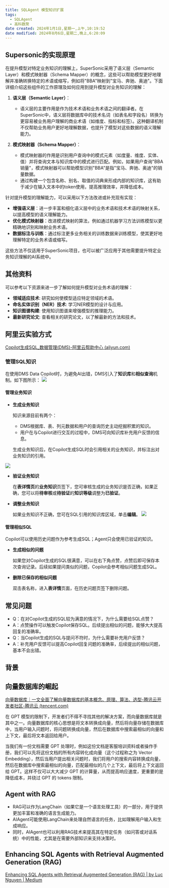 ```yaml
---
title: SQLAgent 模型知识扩展
tags:
  - SQLAgent
  - 高科数聚
date created: 2024年1月1日,星期一,上午,10:19:52
date modified: 2024年8月6日,星期二,晚上,6:20:09
---
```

## Supersonic的实现原理

在提升模型对特定业务知识的理解上，SuperSonic采用了语义层（Semantic Layer）和模式映射器（Schema Mapper）的概念，这些可以帮助模型更好地理解并准确转换特定的术语或缩写，例如将"BBA"映射到"宝马、奔驰、奥迪"。下面详细介绍这些组件的工作原理及如何应用到提升模型对业务知识的理解：

1. **语义层（Semantic Layer）**：
   - 语义层的主要作用是作为技术术语和业务术语之间的翻译者。在SuperSonic中，语义层将数据库中的技术名词（如表名和字段名）转换为更容易被业务用户理解的商业术语（如维度、指标和标签）。这种翻译机制不仅帮助业务用户更好地理解数据，也提升了模型对这些数据的语义理解能力。

2. **模式映射器（Schema Mapper）**：
   - 模式映射器的作用是识别用户查询中的模式元素（如度量、维度、实体、值）并将查询文本与知识库中的模式进行匹配。例如，如果用户查询"BBA销量"，模式映射器可以帮助模型识别"BBA"是指"宝马、奔驰、奥迪"的销量数据。
   - 通过构建一个包含名称、别名、取值的词典来形成内部的知识库，这有助于减少在输入文本中的token使用，提高推理效率，并降低成本。

针对提升模型的理解能力，可以采用以下方法改进或补充现有实现：
- **增强语义层**：进一步丰富和细化语义层中的业务术语和技术术语的映射关系，以提高模型的语义理解能力。
- **优化模式映射器**：改进模式映射的算法，例如通过机器学习方法训练模型以更精确地识别和映射业务术语。
- **数据标注与训练**：通过标注更多业务相关的训练数据来训练模型，使其更好地理解特定的业务术语或缩写。

这些方法不仅适用于SuperSonic项目，也可以被广泛应用于其他需要提升特定业务知识理解的AI系统中。

## 其他资料

可以参考以下资源来进一步了解如何提升模型对业务术语的理解：

- **领域适应技术**: 研究如何使模型适应特定领域的术语。
- **命名实体识别（NER）技术**: 学习NER模型的设计与应用。
- **知识图谱构建**: 使用知识图谱来增强模型的推理能力。
- **最新研究论文**: 查看相关的研究论文，以了解最新的方法和技术。


## 阿里云实验方式

[Copilot生成SQL_数据管理(DMS)-阿里云帮助中心 (aliyun.com)](https://help.aliyun.com/zh/dms/use-copilot-to-generate-sql-statements)

### **管理SQL知识**

在使用DMS Data Copilot时，为避免AI出错，DMS引入了**知识库**和**相似查询**机制。如下图所示：
![](https://help-static-aliyun-doc.aliyuncs.com/assets/img/zh-CN/4106989071/p776687.png)

#### **管理业务知识**

- **生成业务知识**

	知识来源目前有两个：

	- DMS根据库、表、列元数据和用户的查询历史主动挖掘积累的知识。
	- 用户在与Copilot进行交互的过程中，DMS可向知识库补充用户反馈的信息。

	生成业务知识后，在Copilot生成SQL时会引用相关的业务知识，并标注出对业务知识的引用。

![](https://help-static-aliyun-doc.aliyuncs.com/assets/img/zh-CN/4106989071/p776710.png)

- **验证业务知识**

	在**表详情页**的**业务知识**页签下，您可审核生成的业务知识是否正确，如果正确，您可以将**待审核**或**待验证**的**知识等级**调整为**已验证**。

- **调整业务知识**

	如果业务知识不正确，您可在SQL引用的知识库区域，单击**编辑**。
	![](https://help-static-aliyun-doc.aliyuncs.com/assets/img/zh-CN/4106989071/p776345.png)

#### **管理相似SQL**

Copilot可以使用历史问题作为参考生成SQL；Agent只会使用已验证的知识。

- **生成相似的问题**

	如果您对Copilot生成的SQL很满意，可以在右下角点赞，点赞后即可保存本次查询记录。后续如果提问类似的问题，Copilot会参考相似问题生成SQL。

- **删除已保存的相似问题**

	双击表名称，进入**表详情**页面，在历史问题页签下删除问题。

## **常见问题**

- Q：在对Copilot生成的SQL较为满意的情况下，为什么需要给SQL点赞？
- A：点赞操作可以触发Copilot保存SQL。后续提出相似的问题，能够大大提高回复的准确率。
- Q：当Copilot生成的SQL与提问不符时，为什么需要补充用户反馈？
- A：补充用户反馈可以提高Copilot回复问题的准确率，后续提出的相似问题，基本不会出错。

## 背景

## 向量数据库的崛起

[向量数据库｜一文全面了解向量数据库的基本概念、原理、算法、选型-腾讯云开发者社区-腾讯云 (tencent.com)](https://cloud.tencent.com/developer/article/2312534)

在 GPT 模型的限制下，开发者们不得不寻找其他的解决方案，而向量数据库就是其中之一。向量数据库的核心思想是将文本转换成向量，然后将向量存储在数据库中，当用户输入问题时，将问题转换成向量，然后在数据库中搜索最相似的向量和上下文，最后将文本返回给用户。

当我们有一份文档需要 GPT 处理时，例如这份文档是客服培训资料或者操作手册，我们可以先将这份文档的所有内容转化成向量（这个过程称之为 Vector Embedding），然后当用户提出相关问题时，我们将用户的搜索内容转换成向量，然后在数据库中搜索最相似的向量，匹配最相似的几个上下文，最后将上下文返回给 GPT。这样不仅可以大大减少 GPT 的计算量，从而提高响应速度，更重要的是降低成本，并绕过 GPT 的 tokens 限制。

## Agent with RAG

- RAG可以作为LangChain（如果它是一个语言处理工具）的一部分，用于提供更加丰富和准确的语言生成能力。
- AIAgent可能使用LangChain来处理自然语言的任务，比如理解用户输入和生成响应。
- 同时，AIAgent也可以利用RAG技术来提高其在特定任务（如问答或对话系统）中的性能，尤其是在需要外部知识来支持决策时。

## Enhancing SQL Agents with Retrieval Augmented Generation (RAG)

[Enhancing SQL Agents with Retrieval Augmented Generation (RAG) | by Luc Nguyen | Medium](https://medium.com/@lucnguyen_61589/enhancing-sql-agents-with-retrieval-augmented-generation-rag-e20dbd8bb685)
